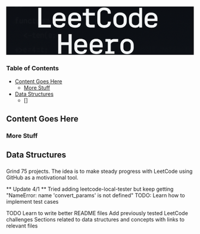 [![logo](./img/lch_bannerv2.png)](#)

### Table of Contents
- [Content Goes Here](#content-goes-here)
    - [More Stuff](#more-stuff)
- [Data Structures](#data-structures)
    - []

## <a name="content-goes-here">Content Goes Here</a>

### <a name="more-stuff">More Stuff</a>

## <a name="data structures">Data Structures</a>

### <a name=""></a>
Grind 75 projects.
The idea is to make steady progress with LeetCode using GitHub as a motivational tool.

** Update 4/1 **
Tried adding leetcode-local-tester but keep getting "NameError: name 'convert_params' is not defined"
TODO: Learn how to implement test cases

TODO
Learn to write better README files
Add previously tested LeetCode challenges
Sections related to data structures and concepts with links to relevant files
